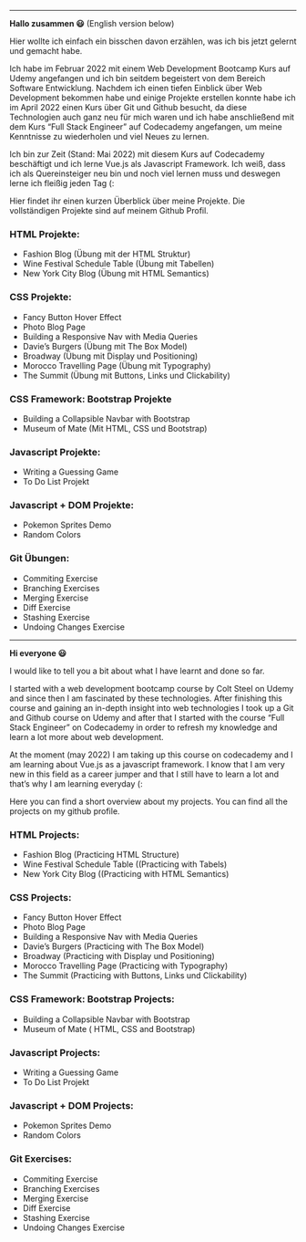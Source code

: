 <hr>
<p><strong>Hallo zusammen 😃</strong> (English version below)</p>
<p>Hier wollte ich einfach ein bisschen davon erzählen, was ich bis jetzt gelernt und gemacht habe.</p>
<p>Ich habe im Februar 2022 mit einem Web Development Bootcamp Kurs auf Udemy angefangen und ich bin seitdem begeistert von dem Bereich Software Entwicklung.
Nachdem ich einen tiefen Einblick über Web Development bekommen habe und einige Projekte erstellen konnte habe ich im April 2022 einen Kurs über Git und Github besucht, da diese Technologien auch ganz neu für mich waren und ich habe anschließend mit dem Kurs “Full Stack Engineer” auf Codecademy angefangen, um meine Kenntnisse zu wiederholen und viel Neues zu lernen.</p>
<p>Ich bin zur Zeit (Stand: Mai 2022) mit diesem Kurs auf Codecademy beschäftigt und ich lerne Vue.js als Javascript Framework. Ich weiß, dass ich als Quereinsteiger neu bin und noch viel lernen muss und deswegen lerne ich fleißig jeden Tag (:</p>

<p>Hier findet ihr einen kurzen Überblick über meine Projekte. Die vollständigen Projekte sind auf meinem Github Profil.</p>
<h3>HTML Projekte:</h3>
<ul>
<li>Fashion Blog (Übung mit der HTML Struktur)</li>
<li>Wine Festival Schedule Table (Übung mit Tabellen)</li>
<li>New York City Blog (Übung mit HTML Semantics)</li>
</ul>
<h3>CSS Projekte:</h3>
<ul>
<li>Fancy Button Hover Effect</li>
<li>Photo Blog Page</li>
<li>Building a Responsive Nav with Media Queries</li>
<li>Davie’s Burgers (Übung mit The Box Model)</li>
<li>Broadway (Übung mit Display und Positioning)</li>
<li>Morocco Travelling Page (Übung mit Typography)</li>
<li>The Summit (Übung mit Buttons, Links und Clickability)</li>
</ul>
<h3>CSS Framework: Bootstrap Projekte</h3>
<ul>
<li>Building a Collapsible Navbar with Bootstrap</li>
<li>Museum of Mate (Mit HTML, CSS und Bootstrap)</li>
</ul>
<h3>Javascript Projekte:</h3>
<ul>
<li>Writing a Guessing Game</li>
<li>To Do List Projekt</li>
</ul>
<h3>Javascript + DOM Projekte:</h3>
<ul>
<li>Pokemon Sprites Demo</li>
<li>Random Colors</li>
</ul>
<h3>Git Übungen:</h3>
<ul>
<li>Commiting Exercise</li>
<li>Branching Exercises</li>
<li>Merging Exercise</li>
<li>Diff Exercise</li>
<li>Stashing Exercise</li>
<li>Undoing Changes Exercise</li>
</ul>


<hr>
<p><strong>Hi everyone 😃</strong></p>
<p>I would like to tell you a bit about what I have learnt and done so far.</p>
<p>I started with a web development bootcamp course by Colt Steel on Udemy and since then I am fascinated by these technologies.
After finishing this course and gaining an in-depth insight into web technologies I took up a Git and Github course on Udemy and after that I started with the course “Full Stack Engineer” on Codecademy in order to refresh my knowledge and learn a lot more about web development.</p>
<p>At the moment (may 2022) I am taking up this course on codecademy and I am learning about Vue.js as a javascript framework. I know that I am very new in this field as a career jumper and that I still have to learn a lot and that’s why I am learning everyday (:</p>
<p>Here you can find a short overview about my projects. You can find all the projects on my github profile.</p>
<h3>HTML Projects:</h3>
<ul>
<li>Fashion Blog (Practicing HTML Structure)</li>
<li>Wine Festival Schedule Table ((Practicing with Tabels)</li>
<li>New York City Blog ((Practicing with HTML Semantics)</li>
</ul>
<h3>CSS Projects:</h3>
<ul>
<li>Fancy Button Hover Effect</li>
<li>Photo Blog Page</li>
<li>Building a Responsive Nav with Media Queries</li>
<li>Davie’s Burgers (Practicing with The Box Model)</li>
<li>Broadway (Practicing with Display und Positioning)</li>
<li>Morocco Travelling Page (Practicing with Typography)</li>
<li>The Summit (Practicing with Buttons, Links und Clickability)</li>
</ul>
<h3>CSS Framework: Bootstrap Projects:</h3>
<ul>
<li>Building a Collapsible Navbar with Bootstrap</li>
<li>Museum of Mate ( HTML, CSS and Bootstrap)</li>
</ul>
<h3>Javascript Projects:</h3>
<ul>
<li>Writing a Guessing Game</li>
<li>To Do List Projekt</li>
</ul>
<h3>Javascript + DOM Projects:</h3>
<ul>
<li>Pokemon Sprites Demo</li>
<li>Random Colors</li>
</ul>
<h3>Git Exercises:</h3>
<ul>
<li>Commiting Exercise</li>
<li>Branching Exercises</li>
<li>Merging Exercise</li>
<li>Diff Exercise</li>
<li>Stashing Exercise</li>
<li>Undoing Changes Exercise</li>
</ul>

